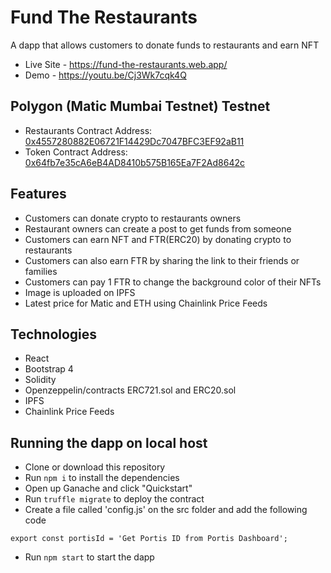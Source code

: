 # Fund The Restaurants
A dapp that allows customers to donate funds to restaurants and earn NFT

- Live Site - https://fund-the-restaurants.web.app/
- Demo - https://youtu.be/Cj3Wk7cqk4Q

## Polygon (Matic Mumbai Testnet) Testnet
- Restaurants Contract Address: [0x4557280882E06721F14429Dc7047BFC3EF92aB11](https://explorer-mumbai.maticvigil.com/address/0x4557280882E06721F14429Dc7047BFC3EF92aB11/transactions)
- Token Contract Address: [0x64fb7e35cA6eB4AD8410b575B165Ea7F2Ad8642c](https://explorer-mumbai.maticvigil.com/address/0x64fb7e35cA6eB4AD8410b575B165Ea7F2Ad8642c/transactions)

## Features
- Customers can donate crypto to restaurants owners
- Restaurant owners can create a post to get funds from someone
- Customers can earn NFT and FTR(ERC20) by donating crypto to restaurants
- Customers can also earn FTR by sharing the link to their friends or families
- Customers can pay 1 FTR to change the background color of their NFTs
- Image is uploaded on IPFS
- Latest price for Matic and ETH using Chainlink Price Feeds

## Technologies
- React
- Bootstrap 4
- Solidity
- Openzeppelin/contracts ERC721.sol and ERC20.sol
- IPFS
- Chainlink Price Feeds

## Running the dapp on local host
- Clone or download this repository
- Run `npm i` to install the dependencies
- Open up Ganache and click "Quickstart"
- Run `truffle migrate` to deploy the contract
- Create a file called 'config.js' on the src folder and add the following code
```
export const portisId = 'Get Portis ID from Portis Dashboard';
```
- Run `npm start` to start the dapp